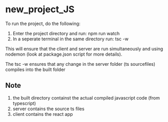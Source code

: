 # new_project_JS

To run the project, do the following:

1. Enter the project directory and run: npm run watch
2. In a seperate terminal in the same directory run: tsc -w

This will ensure that the client and server are run simultaneously and using nodemon (look at package.json script for more details).

The tsc -w ensures that any change in the server folder (ts sourcefiles) compiles into the built folder

## Note

1. the built directory containst the actual compiled javascript code (from typescript)
2. server contains the source ts files
3. client contains the react app
